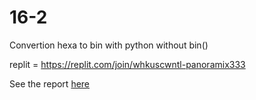 # 16-2
Convertion hexa to bin with python without bin()

replit = https://replit.com/join/whkuscwntl-panoramix333

See the report [here](https://github.com/Welpike/16-2/blob/main/report.md)
